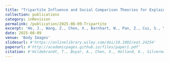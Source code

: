 ```yaml
---
title: "Tripartite Influence and Social Comparison Theories for Explaining Eating Disorder Psychopathology in Chinese Boys and Girls: A Longitudinal Network Perspective."
collection: publications
category: inRevision
permalink: /publication/2025-08-09-Tripartite
excerpt: 'He, J., Wang, Z., Chen, X., Barnhart, W., Pan, Z., Cui, S., Yim, S., Zhang, J., Chen, G., Ji, F. (2025).'
date: 2025-08-09
venue: 'Body Images'
slidesurl: #'https://onlinelibrary.wiley.com/doi/10.1002/eat.24254'
paperurl: #'http://academicpages.github.io/files/paper1.pdf'
citation: #'Hildebrandt, T., Boyar, A., Chen, X., Holland, K., Silverman, E., Webb, D., ... & Sysko, R. (2024). Phase‐Transitions in Disgust During Self‐Initiated Eating Among Adolescents With Anorexia Nervosa and Related Low‐Weight Eating Disorders and Matched Controls. International Journal of Eating Disorders.'
---
```


